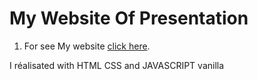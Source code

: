 My Website Of Presentation 
==========================

1. For see My website [click here](https://boomwerk.alwaysdata.net/boomwerk).

I réalisated with HTML CSS and JAVASCRIPT vanilla
